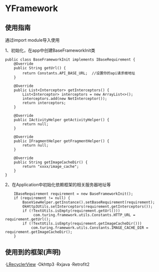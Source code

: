 # YFramework


## 使用指南
通过import module导入使用

1、初始化，在app中创建BaseFrameworkInit类
```
public class BaseFrameworkInit implements IBaseRequirement {
    @Override
    public String getUrl() {
        return Constants.API_BASE_URL;  //设置你的api请求根地址
    }

    @Override
    public List<Interceptor> getInterceptors() {
        List<Interceptor> interceptors = new ArrayList<>();
        interceptors.add(new NetInterceptor());
        return interceptors;
    }

    @Override
    public IActivityHelper getActivityHelper() {
        return null;
    }

    @Override
    public IFragmentHelper getFragmentHelper() {
        return null;
    }

    @Override
    public String getImageCacheDir() {
        return "xxxx/image_cache";
    }
}
```

2、在Application中初始化依赖框架的相关服务器地址等
```
    IBaseRequirement requirement = new BaseFrameworkInit();
    if (requirement != null) {
        BaseViewHelper.getInstance().setBaseRequirement(requirement);
        OkHttp3Utils.setInterceptors(requirement.getInterceptors());
        if (!TextUtils.isEmpty(requirement.getUrl()))
             com.turing.framework.utils.Constants.HTTP_URL = requirement.getUrl();
        if (!TextUtils.isEmpty(requirement.getImageCacheDir()))
            com.turing.framework.utils.Constants.IMAGE_CACHE_DIR = requirement.getImageCacheDir();
    }
```

## 使用到的框架(声明)
·[LRecyclerView](https://github.com/jdsjlzx/LRecyclerView)
·Okhttp3
·Rxjava
·Retrofit2


